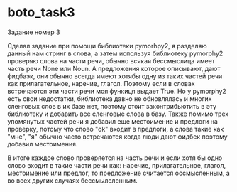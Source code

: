 # boto_task3
Задание номер 3 

Сделал задание при помощи библиотеки pymorhpy2, я разделяю данный нам стринг в слова, а затем используя библиотеку pymorphy2 проверяю слова на части речи, обычно всякая бессмыслица имеет часть речи None или Noun. 
А предложения которое описывают, дают фидбаэк, они обычно всегда имеют хотябы одну из таких частей речи как прилагательное, наречие, глагол. Поэтому если в словах встречаются эти части речи моя функиця выдает True.
Но у pymorphy2 есть свои недостатки, библиотека давно не обновлялась и многих сленговых слов в их базе нет, поэтому стоит законтрибьютить в эту библиотеку и добавить все сленговые слова в базу. Также помимо трех упомянутых частей речи я добавил еще местоимение и предлоги на проверку, потому что слово "ok" входит в предлоги, а слова такие как "мне", "я" обычно часто встречаются когда люди дают фидбек поэтому добавил местоимения.

В итоге каждое слово проверяется на часть речи и если хотя бы одно слово входит в такие части речи как: наречие, прилагательное, глагол, местоимение или предлог, то предложение считается оссмысленным, а во всех других случаях бессмылсленным. 
